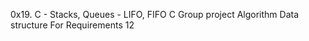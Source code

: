 0x19. C - Stacks, Queues - LIFO, FIFO
C
Group project
Algorithm
Data structure
For Requirements 
12
